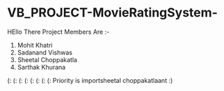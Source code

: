 # VB_PROJECT-MovieRatingSystem-
HEllo There
Project Members Are :-
1. Mohit Khatri
2. Sadanand Vishwas
3. Sheetal Choppakatla
4. Sarthak Khurana

(: (: (: (: (: (: (: (:
Priority is  importsheetal choppakatlaant :)

